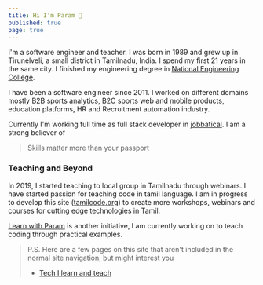 ```yaml
---
title: Hi I'm Param 👋
published: true
page: true
---
```


I'm a software engineer and teacher. I was born in 1989 and grew up in Tirunelveli, a small district in Tamilnadu, India. I spend my first 21 years in the same city. I finished my engineering degree in [National Engineering College](https://nec.edu.in/).

I have been a software engineer since 2011. I worked on different domains mostly B2B sports analytics, B2C sports web and mobile products, education platforms, HR and Recruitment automation industry.

Currently I'm working full time as full stack developer in [jobbatical](https://jobbatical.com/?ref=learnwithparam). I am a strong believer of

> Skills matter more than your passport

### Teaching and Beyond

In 2019, I started teaching to local group in Tamilnadu through webinars. I have started passion for teaching code in tamil language. I am in progress to develop this site ([tamilcode.org](https://tamilcode.org)) to create more workshops, webinars and courses for cutting edge technologies in Tamil.

[Learn with Param](/) is another initiative, I am currently working on to teach coding through practical examples.

> P.S. Here are a few pages on this site that aren't included in the normal site navigation, but might interest you
>
> - [Tech I learn and teach](/tech)
